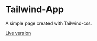 # Tailwind-App

A simple page created with Tailwind-css.

[Live version](https://tailwind-food.netlify.app/)
